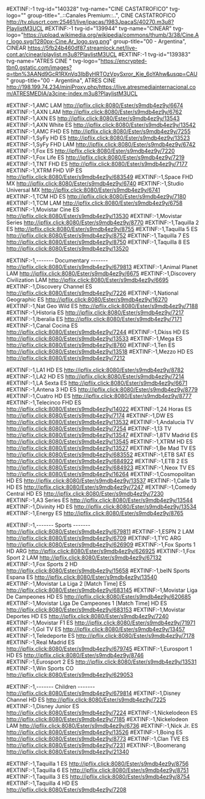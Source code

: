 #EXTINF:-1 tvg-id="140328" tvg-name="CINE CASTATROFICO" tvg-logo="" group-title="..::Canales Premium::..", CINE CASTATROFICO
http://tv.pluscrt.com:25461/live/jpacas/1983JpacaS/40270.m3u8?PlaylistM3UCL
#EXTINF:-1 tvg-id="139944" tvg-name="CINEAR" tvg-logo="https://upload.wikimedia.org/wikipedia/commons/thumb/3/38/Cine.Ar_logo.svg/1280px-Cine.Ar_logo.svg.png" group-title="00 - Argentina", CINEAR
https://5fb24b460df87.streamlock.net/live-cont.ar/cinear/playlist.m3u8?PlaylistM3UCL
#EXTINF:-1 tvg-id="139383" tvg-name="ATRES CINE " tvg-logo="https://encrypted-tbn0.gstatic.com/images?q=tbn%3AANd9GcR1RXnVq3IbByHRTOzVpySxror_Kie_6oYAhw&usqp=CAU" group-title="00 - Argentina", ATRES CINE
http://198.199.74.234/miniProxy.php/https://live.atresmediainternacional.com/ATRESMEDIA/a3cine-index.m3u8?PlaylistM3UCL

#EXTINF:-1,AMC LAM
http://ipflix.click:8080/Ester/s9mdb4ez9y/6674
#EXTINF:-1,AXN LAM
http://ipflix.click:8080/Ester/s9mdb4ez9y/6762
#EXTINF:-1,AXN ES
http://ipflix.click:8080/Ester/s9mdb4ez9y/13543
#EXTINF:-1,AXN White ES
http://ipflix.click:8080/Ester/s9mdb4ez9y/13542
#EXTINF:-1,AMC FHD ES
http://ipflix.click:8080/Ester/s9mdb4ez9y/7255
#EXTINF:-1,SyFy HD ES
http://ipflix.click:8080/Ester/s9mdb4ez9y/13523
#EXTINF:-1,SyFy FHD LAM
http://ipflix.click:8080/Ester/s9mdb4ez9y/6742
#EXTINF:-1,Fox ES
http://ipflix.click:8080/Ester/s9mdb4ez9y/7220
#EXTINF:-1,Fox Life ES
http://ipflix.click:8080/Ester/s9mdb4ez9y/7219
#EXTINF:-1,TNT FHD ES
http://ipflix.click:8080/Ester/s9mdb4ez9y/7177
#EXTINF:-1,XTRM FHD VIP ES
http://ipflix.click:8080/Ester/s9mdb4ez9y/683549
#EXTINF:-1,Space FHD MX
http://ipflix.click:8080/Ester/s9mdb4ez9y/6740
#EXTINF:-1,Studio Universal MX
http://ipflix.click:8080/Ester/s9mdb4ez9y/6741
#EXTINF:-1,TCM HD ES
http://ipflix.click:8080/Ester/s9mdb4ez9y/7180
#EXTINF:-1,TCM LAM
http://ipflix.click:8080/Ester/s9mdb4ez9y/6758
#EXTINF:-1,Movistar Cine ES
http://ipflix.click:8080/Ester/s9mdb4ez9y/13530
#EXTINF:-1,Movistar Series
http://ipflix.click:8080/Ester/s9mdb4ez9y/8770
#EXTINF:-1,Taquilla 2 ES
http://ipflix.click:8080/Ester/s9mdb4ez9y/8755
#EXTINF:-1,Taquilla 5 ES
http://ipflix.click:8080/Ester/s9mdb4ez9y/8752
#EXTINF:-1,Taquilla 7 ES
http://ipflix.click:8080/Ester/s9mdb4ez9y/8750
#EXTINF:-1,Taquilla 8 ES
http://ipflix.click:8080/Ester/s9mdb4ez9y/13520

#EXTINF:-1,------- Documentary -------
http://ipflix.click:8080/Ester/s9mdb4ez9y/679813
#EXTINF:-1,Animal Planet LAM
http://ipflix.click:8080/Ester/s9mdb4ez9y/6675
#EXTINF:-1,Discovery Civilization LAM
http://ipflix.click:8080/Ester/s9mdb4ez9y/6695
#EXTINF:-1,Discovery Channel ES
http://ipflix.click:8080/Ester/s9mdb4ez9y/7226
#EXTINF:-1,National Geographic ES
http://ipflix.click:8080/Ester/s9mdb4ez9y/16270
#EXTINF:-1,Nat Geo Wild ES
http://ipflix.click:8080/Ester/s9mdb4ez9y/7188
#EXTINF:-1,Historia ES
http://ipflix.click:8080/Ester/s9mdb4ez9y/7217
#EXTINF:-1,Iberalia ES
http://ipflix.click:8080/Ester/s9mdb4ez9y/7171
#EXTINF:-1,Canal Cocina ES
http://ipflix.click:8080/Ester/s9mdb4ez9y/7244
#EXTINF:-1,Dkiss HD ES
http://ipflix.click:8080/Ester/s9mdb4ez9y/13533
#EXTINF:-1,Mega ES
http://ipflix.click:8080/Ester/s9mdb4ez9y/8760
#EXTINF:-1,Ten ES
http://ipflix.click:8080/Ester/s9mdb4ez9y/13518
#EXTINF:-1,Mezzo HD ES
http://ipflix.click:8080/Ester/s9mdb4ez9y/7212

#EXTINF:-1,LA1 HD ES
http://ipflix.click:8080/Ester/s9mdb4ez9y/8782
#EXTINF:-1,LA2 HD ES
http://ipflix.click:8080/Ester/s9mdb4ez9y/7214
#EXTINF:-1,LA Sexta ES
http://ipflix.click:8080/Ester/s9mdb4ez9y/6671
#EXTINF:-1,Antena 3 HD ES
http://ipflix.click:8080/Ester/s9mdb4ez9y/8779
#EXTINF:-1,Cuatro HD ES
http://ipflix.click:8080/Ester/s9mdb4ez9y/8777
#EXTINF:-1,Telecinco FHD ES
http://ipflix.click:8080/Ester/s9mdb4ez9y/14022
#EXTINF:-1,24 Horas ES
http://ipflix.click:8080/Ester/s9mdb4ez9y/7174
#EXTINF:-1,DW ES
http://ipflix.click:8080/Ester/s9mdb4ez9y/13532
#EXTINF:-1,Andalucia TV
http://ipflix.click:8080/Ester/s9mdb4ez9y/7254
#EXTINF:-1,13 TV 
http://ipflix.click:8080/Ester/s9mdb4ez9y/13547
#EXTINF:-1,8TV Madrid ES
http://ipflix.click:8080/Ester/s9mdb4ez9y/13545
#EXTINF:-1,XTRM HD ES
http://ipflix.click:8080/Ester/s9mdb4ez9y/13527
#EXTINF:-1,Be Mad TV ES
http://ipflix.click:8080/Ester/s9mdb4ez9y/683552
#EXTINF:-1,ETB SAT ES
http://ipflix.click:8080/Ester/s9mdb4ez9y/684922
#EXTINF:-1,ETB 2 ES
http://ipflix.click:8080/Ester/s9mdb4ez9y/684923
#EXTINF:-1,Neox TV ES
http://ipflix.click:8080/Ester/s9mdb4ez9y/16264
#EXTINF:-1,Cosmopolitan HD ES
http://ipflix.click:8080/Ester/s9mdb4ez9y/13537
#EXTINF:-1,Calle 13 HD ES
http://ipflix.click:8080/Ester/s9mdb4ez9y/7247
#EXTINF:-1,Comedy Central HD ES
http://ipflix.click:8080/Ester/s9mdb4ez9y/7230
#EXTINF:-1,A3 Series ES
http://ipflix.click:8080/Ester/s9mdb4ez9y/13544
#EXTINF:-1,Divinity HD ES
http://ipflix.click:8080/Ester/s9mdb4ez9y/13534
#EXTINF:-1,Energy ES
http://ipflix.click:8080/Ester/s9mdb4ez9y/8765

#EXTINF:-1,------- Sports -------
http://ipflix.click:8080/Ester/s9mdb4ez9y/679811
#EXTINF:-1,ESPN 2 LAM
http://ipflix.click:8080/Ester/s9mdb4ez9y/6709
#EXTINF:-1,TYC ARG
http://ipflix.click:8080/Ester/s9mdb4ez9y/626909
#EXTINF:-1,Fox Sports 1 HD ARG
http://ipflix.click:8080/Ester/s9mdb4ez9y/626925
#EXTINF:-1,Fox Sport 2 LAM
http://ipflix.click:8080/Ester/s9mdb4ez9y/67132
#EXTINF:-1,Fox Sports 2 HD 
http://ipflix.click:8080/Ester/s9mdb4ez9y/15658
#EXTINF:-1,beIN Sports Espana ES
http://ipflix.click:8080/Ester/s9mdb4ez9y/13540
#EXTINF:-1,Movistar La Liga 2 [Match Time] ES
http://ipflix.click:8080/Ester/s9mdb4ez9y/683145
#EXTINF:-1,Movistar Liga De Campeones HD ES
http://ipflix.click:8080/Ester/s9mdb4ez9y/620685
#EXTINF:-1,Movistar Liga De Campeones 1 [Match Time] HD ES
http://ipflix.click:8080/Ester/s9mdb4ez9y/683153
#EXTINF:-1,Movistar Deportes HD ES
http://ipflix.click:8080/Ester/s9mdb4ez9y/7240
#EXTINF:-1,Movistar F1 ES
http://ipflix.click:8080/Ester/s9mdb4ez9y/71971
#EXTINF:-1,Gol TV ES
http://ipflix.click:8080/Ester/s9mdb4ez9y/13457
#EXTINF:-1,Teledeporte ES
http://ipflix.click:8080/Ester/s9mdb4ez9y/7178
#EXTINF:-1,Real Madrid ES
http://ipflix.click:8080/Ester/s9mdb4ez9y/679745
#EXTINF:-1,Eurosport 1 HD ES
http://ipflix.click:8080/Ester/s9mdb4ez9y/8746
#EXTINF:-1,Eurosport 2 ES
http://ipflix.click:8080/Ester/s9mdb4ez9y/13531
#EXTINF:-1,Win Sports CO
http://ipflix.click:8080/Ester/s9mdb4ez9y/629053

#EXTINF:-1,------- Children -------
http://ipflix.click:8080/Ester/s9mdb4ez9y/679814
#EXTINF:-1,Disney Channel HD ES
http://ipflix.click:8080/Ester/s9mdb4ez9y/7225
#EXTINF:-1,Disney Junior ES
http://ipflix.click:8080/Ester/s9mdb4ez9y/7224
#EXTINF:-1,Nickelodeon ES
http://ipflix.click:8080/Ester/s9mdb4ez9y/7185
#EXTINF:-1,Nickelodeon LAM
http://ipflix.click:8080/Ester/s9mdb4ez9y/6736
#EXTINF:-1,Nick Jr. ES
http://ipflix.click:8080/Ester/s9mdb4ez9y/13526
#EXTINF:-1,Boing ES
http://ipflix.click:8080/Ester/s9mdb4ez9y/8773
#EXTINF:-1,Clan TVE ES
http://ipflix.click:8080/Ester/s9mdb4ez9y/7231
#EXTINF:-1,Boomerang 
http://ipflix.click:8080/Ester/s9mdb4ez9y/21340

#EXTINF:-1,Taquilla 1 ES
http://ipflix.click:8080/Ester/s9mdb4ez9y/8756
#EXTINF:-1,Taquilla 6 ES
http://ipflix.click:8080/Ester/s9mdb4ez9y/8751
#EXTINF:-1,Taquilla 3 ES
http://ipflix.click:8080/Ester/s9mdb4ez9y/8754
#EXTINF:-1,Taquilla 4 HD ES
http://ipflix.click:8080/Ester/s9mdb4ez9y/7208
